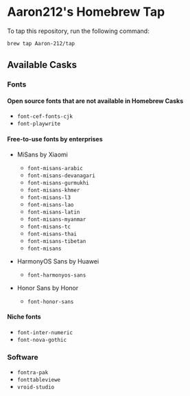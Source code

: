 # Aaron212's Homebrew Tap

To tap this repository, run the following command:

```bash
brew tap Aaron-212/tap
```

## Available Casks

### Fonts

#### Open source fonts that are not available in Homebrew Casks

- `font-cef-fonts-cjk`
- `font-playwrite`

#### Free-to-use fonts by enterprises

- MiSans by Xiaomi

  - `font-misans-arabic`
  - `font-misans-devanagari`
  - `font-misans-gurmukhi`
  - `font-misans-khmer`
  - `font-misans-l3`
  - `font-misans-lao`
  - `font-misans-latin`
  - `font-misans-myanmar`
  - `font-misans-tc`
  - `font-misans-thai`
  - `font-misans-tibetan`
  - `font-misans`

- HarmonyOS Sans by Huawei

  - `font-harmonyos-sans`

- Honor Sans by Honor
  - `font-honor-sans`

#### Niche fonts

- `font-inter-numeric`
- `font-nova-gothic`

### Software

- `fontra-pak`
- `fonttableviewe`
- `vroid-studio`

